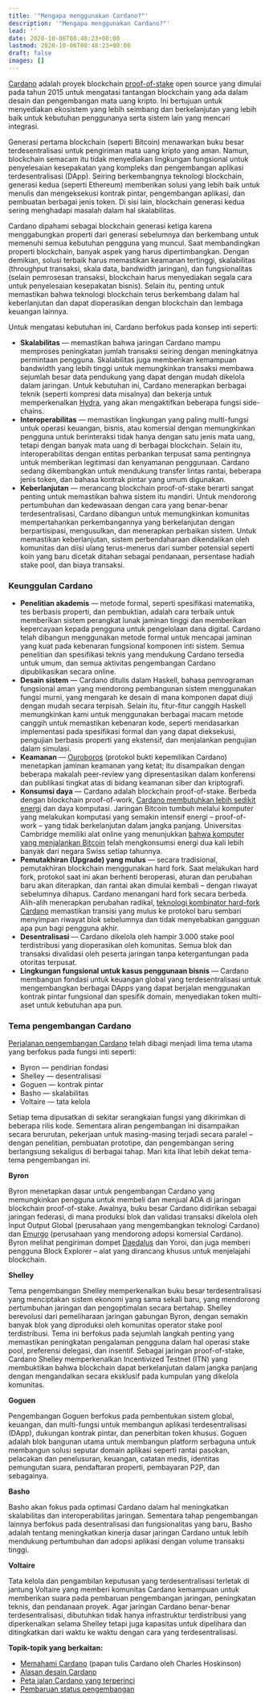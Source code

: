 ```yaml
---
title: '"Mengapa menggunakan Cardano?"'
description: '"Mengapa menggunakan Cardano?"'
lead: ''
date: 2020-10-06T08:48:23+00:00
lastmod: 2020-10-06T08:48:23+00:00
draft: false
images: []
---
```


[Cardano](https://cardano.org/) adalah proyek blockchain [proof-of-stake](https://docs.cardano.org/new-to-cardano/proof-of-stake) open source yang dimulai pada tahun 2015 untuk mengatasi tantangan blockchain yang ada dalam desain dan pengembangan mata uang kripto. Ini bertujuan untuk menyediakan ekosistem yang lebih seimbang dan berkelanjutan yang lebih baik untuk kebutuhan penggunanya serta sistem lain yang mencari integrasi.

Generasi pertama blockchain (seperti Bitcoin) menawarkan buku besar terdesentralisasi untuk pengiriman mata uang kripto yang aman. Namun, blockchain semacam itu tidak menyediakan lingkungan fungsional untuk penyelesaian kesepakatan yang kompleks dan pengembangan aplikasi terdesentralisasi (DApp). Seiring berkembangnya teknologi blockchain, generasi kedua (seperti Ethereum) memberikan solusi yang lebih baik untuk menulis dan mengeksekusi kontrak pintar, pengembangan aplikasi, dan pembuatan berbagai jenis token. Di sisi lain, blockchain generasi kedua sering menghadapi masalah dalam hal skalabilitas.

Cardano dipahami sebagai blockchain generasi ketiga karena menggabungkan properti dari generasi sebelumnya dan berkembang untuk memenuhi semua kebutuhan pengguna yang muncul. Saat membandingkan properti blockchain, banyak aspek yang harus dipertimbangkan. Dengan demikian, solusi terbaik harus memastikan keamanan tertinggi, skalabilitas (throughput transaksi, skala data, bandwidth jaringan), dan fungsionalitas (selain pemrosesan transaksi, blockchain harus menyediakan segala cara untuk penyelesaian kesepakatan bisnis). Selain itu, penting untuk memastikan bahwa teknologi blockchain terus berkembang dalam hal keberlanjutan dan dapat dioperasikan dengan blockchain dan lembaga keuangan lainnya.

Untuk mengatasi kebutuhan ini, Cardano berfokus pada konsep inti seperti:

- **Skalabilitas** — memastikan bahwa jaringan Cardano mampu memproses peningkatan jumlah transaksi seiring dengan meningkatnya permintaan pengguna. Skalabilitas juga memberikan kemampuan bandwidth yang lebih tinggi untuk memungkinkan transaksi membawa sejumlah besar data pendukung yang dapat dengan mudah dikelola dalam jaringan. Untuk kebutuhan ini, Cardano menerapkan berbagai teknik (seperti kompresi data misalnya) dan bekerja untuk memperkenalkan [Hydra](https://iohk.io/en/research/library/papers/hydra-fast-isomorphic-state-channels/), yang akan mengaktifkan beberapa fungsi side-chains.
- **Interoperabilitas** — memastikan lingkungan yang paling multi-fungsi untuk operasi keuangan, bisnis, atau komersial dengan memungkinkan pengguna untuk berinteraksi tidak hanya dengan satu jenis mata uang, tetapi dengan banyak mata uang di berbagai blockchain. Selain itu, interoperabilitas dengan entitas perbankan terpusat sama pentingnya untuk memberikan legitimasi dan kenyamanan penggunaan. Cardano sedang dikembangkan untuk mendukung transfer lintas rantai, beberapa jenis token, dan bahasa kontrak pintar yang umum digunakan.
- **Keberlanjutan** — merancang blockchain proof-of-stake berarti sangat penting untuk memastikan bahwa sistem itu mandiri. Untuk mendorong pertumbuhan dan kedewasaan dengan cara yang benar-benar terdesentralisasi, Cardano dibangun untuk memungkinkan komunitas mempertahankan perkembangannya yang berkelanjutan dengan berpartisipasi, mengusulkan, dan menerapkan perbaikan sistem. Untuk memastikan keberlanjutan, sistem perbendaharaan dikendalikan oleh komunitas dan diisi ulang terus-menerus dari sumber potensial seperti koin yang baru dicetak ditahan sebagai pendanaan, persentase hadiah stake pool, dan biaya transaksi.

### Keunggulan Cardano

- **Penelitian akademis** — metode formal, seperti spesifikasi matematika, tes berbasis properti, dan pembuktian, adalah cara terbaik untuk memberikan sistem perangkat lunak jaminan tinggi dan memberikan kepercayaan kepada pengguna untuk pengelolaan dana digital. Cardano telah dibangun menggunakan metode formal untuk mencapai jaminan yang kuat pada kebenaran fungsional komponen inti sistem. Semua penelitian dan spesifikasi teknis yang mendukung Cardano tersedia untuk umum, dan semua aktivitas pengembangan Cardano dipublikasikan secara online.
- **Desain sistem** — Cardano ditulis dalam Haskell, bahasa pemrograman fungsional aman yang mendorong pembangunan sistem menggunakan fungsi murni, yang mengarah ke desain di mana komponen dapat diuji dengan mudah secara terpisah. Selain itu, fitur-fitur canggih Haskell memungkinkan kami untuk menggunakan berbagai macam metode canggih untuk memastikan kebenaran kode, seperti mendasarkan implementasi pada spesifikasi formal dan yang dapat dieksekusi, pengujian berbasis properti yang ekstensif, dan menjalankan pengujian dalam simulasi.
- **Keamanan** — [Ouroboros](https://iohk.io/en/blog/posts/2020/06/23/the-ouroboros-path-to-decentralization/) (protokol bukti kepemilikan Cardano) menetapkan jaminan keamanan yang ketat; itu disampaikan dengan beberapa makalah peer-review yang dipresentasikan dalam konferensi dan publikasi tingkat atas di bidang keamanan siber dan kriptografi.
- **Konsumsi daya** — Cardano adalah blockchain proof-of-stake. Berbeda dengan blockchain proof-of-work, [Cardano membutuhkan lebih sedikit energi](https://iohk.io/en/blog/posts/2021/08/17/why-they-re-calling-cardano-the-green-blockchain/) dan daya komputasi. Jaringan Bitcoin tumbuh melalui komputer yang melakukan komputasi yang semakin intensif energi – proof-of-work – yang tidak berkelanjutan dalam jangka panjang. Universitas Cambridge memiliki alat online yang menunjukkan [bahwa komputer yang menjalankan Bitcoin](https://ccaf.io/cbeci/index) telah mengkonsumsi energi dua kali lebih banyak dari negara Swiss setiap tahunnya.
- **Pemutakhiran (Upgrade) yang mulus** — secara tradisional, pemutakhiran blockchain menggunakan hard fork. Saat melakukan hard fork, protokol saat ini akan berhenti beroperasi, aturan dan perubahan baru akan diterapkan, dan rantai akan dimulai kembali – dengan riwayat sebelumnya dihapus. Cardano menangani hard fork secara berbeda. Alih-alih menerapkan perubahan radikal, [teknologi kombinator hard-fork Cardano](https://iohk.io/en/blog/posts/2020/05/07/combinator-makes-easy-work-of-shelley-hard-fork/) memastikan transisi yang mulus ke protokol baru sembari menyimpan riwayat blok sebelumnya dan tidak menyebabkan gangguan apa pun bagi pengguna akhir.
- **Desentralisasi** — Cardano dikelola oleh hampir 3.000 stake pool terdistribusi yang dioperasikan oleh komunitas. Semua blok dan transaksi divalidasi oleh peserta jaringan tanpa ketergantungan pada otoritas terpusat.
- **Lingkungan fungsional untuk kasus penggunaan bisnis** — Cardano membangun fondasi untuk keuangan global yang terdesentralisasi untuk mengembangkan berbagai DApps yang dapat berjalan menggunakan kontrak pintar fungsional dan spesifik domain, menyediakan token multi-aset untuk kebutuhan apa pun.

### Tema pengembangan Cardano

[Perjalanan pengembangan Cardano](https://roadmap.cardano.org/en/) telah dibagi menjadi lima tema utama yang berfokus pada fungsi inti seperti:

- Byron — pendirian fondasi
- Shelley — desentralisasi
- Goguen — kontrak pintar
- Basho — skalabilitas
- Voltaire — tata kelola

Setiap tema dipusatkan di sekitar serangkaian fungsi yang dikirimkan di beberapa rilis kode. Sementara aliran pengembangan ini disampaikan secara berurutan, pekerjaan untuk masing-masing terjadi secara paralel – dengan penelitian, pembuatan prototipe, dan pengembangan sering berlangsung sekaligus di berbagai tahap. Mari kita lihat lebih dekat tema-tema pengembangan ini.

**Byron**

Byron menetapkan dasar untuk pengembangan Cardano yang memungkinkan pengguna untuk membeli dan menjual ADA di jaringan blockchain proof-of-stake. Awalnya, buku besar Cardano didirikan sebagai jaringan federasi, di mana produksi blok dan validasi transaksi dikelola oleh Input Output Global (perusahaan yang mengembangkan teknologi Cardano) dan [Emurgo](https://emurgo.io/) (perusahaan yang mendorong adopsi komersial Cardano). Byron melihat pengiriman dompet [Daedalus](https://docs.cardano.org/cardano-components/daedalus-wallet) dan Yoroi, dan juga memberi pengguna Block Explorer – alat yang dirancang khusus untuk menjelajahi blockchain.

**Shelley**

Tema pengembangan Shelley memperkenalkan buku besar terdesentralisasi yang menciptakan sistem ekonomi yang sama sekali baru, yang mendorong pertumbuhan jaringan dan pengoptimalan secara bertahap. Shelley berevolusi dari pemeliharaan jaringan gabungan Byron, dengan semakin banyak blok yang diproduksi oleh komunitas operator stake pool terdistribusi. Tema ini berfokus pada sejumlah langkah penting yang memastikan peningkatan pengalaman pengguna dalam hal operasi stake pool, preferensi delegasi, dan insentif. Sebagai jaringan proof-of-stake, Cardano Shelley memperkenalkan Incentivized Testnet (ITN) yang membuktikan bahwa blockchain dapat berkelanjutan dalam jangka panjang dengan mengandalkan secara eksklusif pada kumpulan yang dikelola komunitas.

**Goguen**

Pengembangan Goguen berfokus pada pembentukan sistem global, keuangan, dan multi-fungsi untuk membangun aplikasi terdesentralisasi (DApp), dukungan kontrak pintar, dan penerbitan token khusus. Goguen adalah blok bangunan utama untuk membangun platform serbaguna untuk membangun solusi seputar domain aplikasi seperti rantai pasokan, pelacakan dan penelusuran, keuangan, catatan medis, identitas pemungutan suara, pendaftaran properti, pembayaran P2P, dan sebagainya.

**Basho**

Basho akan fokus pada optimasi Cardano dalam hal meningkatkan skalabilitas dan interoperabilitas jaringan. Sementara tahap pengembangan lainnya berfokus pada desentralisasi dan fungsionalitas yang baru, Basho adalah tentang meningkatkan kinerja dasar jaringan Cardano untuk lebih mendukung pertumbuhan dan adopsi aplikasi dengan volume transaksi tinggi.

**Voltaire**

Tata kelola dan pengambilan keputusan yang terdesentralisasi terletak di jantung Voltaire yang memberi komunitas Cardano kemampuan untuk memberikan suara pada pembaruan pengembangan jaringan, peningkatan teknis, dan pendanaan proyek. Agar jaringan Cardano benar-benar terdesentralisasi, dibutuhkan tidak hanya infrastruktur terdistribusi yang diperkenalkan selama Shelley tetapi juga kapasitas untuk dipelihara dan ditingkatkan dari waktu ke waktu dengan cara yang terdesentralisasi.

**Topik-topik yang berkaitan:**

- [Memahami Cardano](https://www.youtube.com/watch?v=Ja9D0kpksxw) (papan tulis Cardano oleh Charles Hoskinson)
- [Alasan desain Cardano](https://docs.cardano.org/explore-cardano/cardano-design-rationale)
- [Peta jalan Cardano yang terperinci](https://roadmap.cardano.org/en/)
- [Pembaruan status pengembangan](https://www.essentialcardano.io/development-update)

